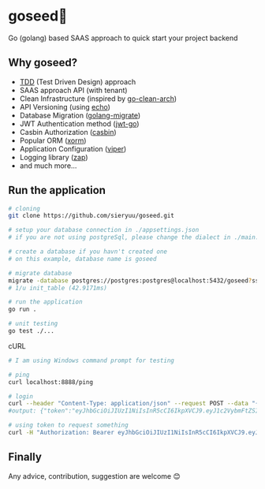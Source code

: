 # goseed🌱
Go (golang) based SAAS approach to quick start your project backend


## Why goseed?
- [TDD](https://en.wikipedia.org/wiki/Test-driven_development) (Test Driven Design) approach
- SAAS approach API (with tenant)
- Clean Infrastructure (inspired by [go-clean-arch](https://github.com/bxcodec/go-clean-arch))
- API Versioning (using [echo](https://github.com/labstac1k/echo))
- Database Migration ([golang-migrate](https://github.com/golang-migrate/migrate))
- JWT Authentication method ([jwt-go](https://github.com/dgrijalva/jwt-go))
- Casbin Authorization ([casbin](https://github.com/casbin/casbin))
- Popular ORM ([xorm](https://gitea.com/xorm/xorm))
- Application Configuration ([viper](https://github.com/spf13/viper))
- Logging library ([zap](https://github.com/uber-go/zap))
- and much more...

## Run the application
```bash
# cloning
git clone https://github.com/sieryuu/goseed.git

# setup your database connection in ./appsettings.json
# if you are not using postgreSql, please change the dialect in ./main.go

# create a database if you havn't created one
# on this example, database name is goseed

# migrate database
migrate -database postgres://postgres:postgres@localhost:5432/goseed?sslmode=disable -path db/migrations up
# 1/u init_table (42.9171ms)

# run the application
go run .

# unit testing
go test ./...
```

cURL 
```bash
# I am using Windows command prompt for testing

# ping
curl localhost:8888/ping

# login
curl --header "Content-Type: application/json" --request POST --data "{ \"Username\": \"admin\", \"Password\": \"123qwe\"}" localhost:8888/me/login
#output: {"token":"eyJhbGciOiJIUzI1NiIsInR5cCI6IkpXVCJ9.eyJ1c2VybmFtZSI6ImFkbWluIiwiZXhwIjoxNTgzMDM5MzQ4fQ.k5RH0bLJaxpfyRdbDXR1-qRWFt-gnhU3YlZV9R_Bcms"}

# using token to request something
curl -H "Authorization: Bearer eyJhbGciOiJIUzI1NiIsInR5cCI6IkpXVCJ9.eyJ1c2VybmFtZSI6ImFkbWluIiwiZXhwIjoxNTgzMDM5MzQ4fQ.k5RH0bLJaxpfyRdbDXR1-qRWFt-gnhU3YlZV9R_Bcms" localhost:8888/v1/domain1/articles
```

## Finally
Any advice, contribution, suggestion are welcome 😊